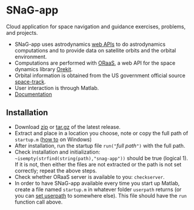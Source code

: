 # SNaG-app

Cloud application for space navigation and guidance exercises, problems, and projects.

* SNaG-app uses astrodynamics [web APIs](https://en.wikipedia.org/wiki/Web_API) to do astrodynamics computations and to provide data on satellite orbits and the orbital environment.
* Computations are performed with [ORaaS](https://oraas.orekit.space/index.html), a web API for the space dynamics library [Orekit](https://www.orekit.org/).
* Orbital information is obtained from the US government official source [space-track](https://www.space-track.org/).
* User interaction is through Matlab.
* [Documentation](https://orbitdynamics.gitlab.io/snag-app/)


## Installation
* Download [zip](https://gitlab.com/orbitdynamics/snag-app/-/archive/release/snag-app-master.zip) or
[tar.gz](https://gitlab.com/orbitdynamics/snag-app/-/archive/release/snag-app-master.tar.gz) of the latest release.
* Extract and place in a location you choose, note or copy the full path of `startup.m` ([how to](https://www.howtogeek.com/670447/) on Windows)
* After installation, run the startup file `run("`_full path_`")` with the full path.
* Check installation and initialization: `~isempty(strfind(string(path),"snag-app"))` should be true (logical 1). If it is not, then either the files are not extracted or the path is not set correctly; repeat the above steps.
* Check whether ORaaS server is available to you: `checkserver`.
* In order to have SNaG-app available every time you start up Matlab, create a file named `startup.m` in whatever folder `userpath` returns (or you can [set userpath](https://www.mathworks.com/help/matlab/ref/userpath.html) to somewhere else). This file should have the `run` function call above.
